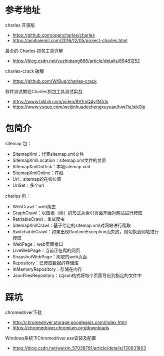 # 参考地址
charles 开源版
- https://github.com/opencharles/charles
- https://amihaiemil.com/2016/12/05/project-charles.html

最全的 Charles 抓包工具详解
- https://blog.csdn.net/yuzhiqiang666/article/details/89481252

charles-crack 破解
- https://github.com/WrBug/charles-crack

软件测试教程Charles抓包工具测试实战
- https://www.bilibili.com/video/BV1mQ4y1N7dn
- https://www.yuque.com/weijinhuadechengxuyuan/hiw7ie/sik0lp

# 包简介
sitemap 包：
- SitemapXml：代表sitemap.xml文件
- SitemapXmlLocation：sitemap.xml文件的位置
- SitemapXmlOnDisk：本地sitemap.xml
- SitemapXmlOnline：在线
- Url：sitemap的在线位置
- UrlSet：多个url

charles 包：
- WebCrawl：web爬虫
- GraphCrawl：以图表（树）的形式从索引页面开始对网站进行爬取
- RetriableCrawl：重试爬虫
- SitemapXmlCrawl：基于给定的sitemap xml对网站进行爬取
- SwitchableCrawl：如果出现RuntimeException而失败，则切换到网站进行爬取
- WebPage：web页面接口
- LiveWebPage：当前正在爬的网页
- SnapshotWebPage：爬取的web页面
- Repository：已爬取数据的存储库
- InMemoryRepository：存储在内存
- JsonFilesRepository：以json格式将每个页面导出到指定的文件中

# 踩坑
chromedriver下载
- http://chromedriver.storage.googleapis.com/index.html
- https://chromedriver.chromium.org/downloads

Windows系统下Chromedriver.exe安装及配置
- https://blog.csdn.net/weixin_57038791/article/details/130631803

